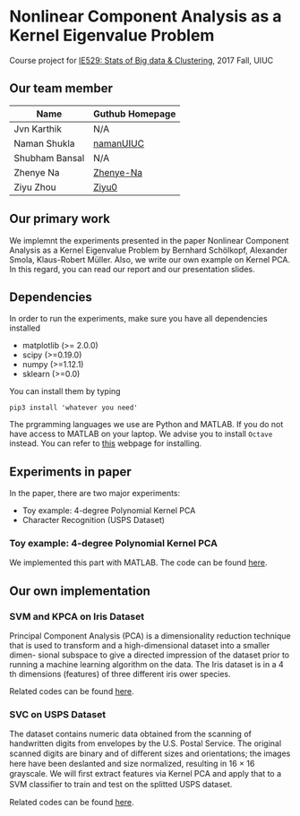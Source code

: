 # Nonlinear Component Analysis as a Kernel Eigenvalue Problem
Course project for [IE529: Stats of Big data & Clustering](https://ise.illinois.edu/courses/profile/IE529-120168), 2017 Fall, UIUC

## Our team member
| Name           | Guthub Homepage                           |
|----------------|-------------------------------------------|
| Jvn Karthik    | N/A                                       |
| Naman Shukla   | [namanUIUC](https://github.com/namanUIUC) |
| Shubham Bansal | N/A                                       |
| Zhenye Na      | [Zhenye-Na](https://github.com/Zhenye-Na) |
| Ziyu Zhou      | [Ziyu0](https://github.com/Ziyu0)         |

## Our primary work
We implemnt the experiments presented in the paper Nonlinear Component Analysis as a Kernel Eigenvalue Problem by Bernhard Schölkopf, Alexander Smola, Klaus-Robert Müller. Also, we write our own example on Kernel PCA. In this regard, you can read our report and our presentation slides.

## Dependencies
In order to run the experiments, make sure you have all dependencies installed
- matplotlib (>= 2.0.0)
- scipy (>=0.19.0)
- numpy (>=1.12.1)
- sklearn (>=0.0)

You can install them by typing

`pip3 install 'whatever you need'`

The prgramming languages we use are Python and MATLAB. If you do not have access to MATLAB on your laptop. We advise you to install `Octave` instead. You can refer to [this](https://www.gnu.org/software/octave/download.html) webpage for installing.

## Experiments in paper
In the paper, there are two major experiments:
- Toy example: 4-degree Polynomial Kernel PCA
- Character Recognition (USPS Dataset)

### Toy example: 4-degree Polynomial Kernel PCA
We implemented this part with MATLAB. The code can be found [here](https://github.com/Zhenye-Na/npca/blob/master/our_kpca/kpca_code.m).

## Our own implementation
### SVM and KPCA on Iris Dataset
Principal Component Analysis (PCA) is a dimensionality reduction technique that is used to transform and a high-dimensional dataset into a smaller dimen- sional subspace to give a directed impression of the dataset prior to running a machine learning algorithm on the data. The Iris dataset is in a 4 th dimensions (features) of three different iris ower species. 

Related codes can be found [here](https://github.com/Zhenye-Na/npca/blob/master/application/SVM_on_Iris.ipynb).

### SVC on USPS Dataset
The dataset contains numeric data obtained from the scanning of handwritten digits from envelopes by the U.S. Postal Service. The original scanned digits are binary and of diﬀerent sizes and orientations; the images here have been deslanted and size normalized, resulting in 16 × 16 grayscale. We will ﬁrst extract features via Kernel PCA and apply that to a SVM classiﬁer to train and test on the splitted USPS dataset.

Related codes can be found [here](https://github.com/Zhenye-Na/npca/blob/master/application/SVC_on_USPS.ipynb).
